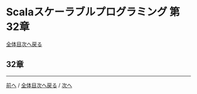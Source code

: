 # Scalaスケーラブルプログラミング 第32章
[全体目次へ戻る](index.md)

## 32章

***

[前へ](c31.md) /
[全体目次へ戻る](index.md) /
[次へ](c33.md)
